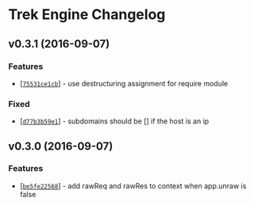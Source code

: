 # Trek Engine Changelog

## v0.3.1 (2016-09-07)

### Features

* [[`75531ce1cb`](https://github.com/trekjs/engine/commit/75531ce1cb)] - use destructuring assignment for require module

### Fixed

* [[`d77b3b59e1`](https://github.com/trekjs/engine/commit/d77b3b59e1)] - subdomains should be [] if the host is an ip


## v0.3.0 (2016-09-07)

### Features

* [[`be5fe22568`](https://github.com/trekjs/engine/commit/be5fe22568)] - add rawReq and rawRes to context when app.unraw is false
